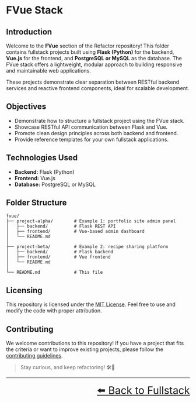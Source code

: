 # FVue Stack

## Introduction

Welcome to the **FVue** section of the Refactor repository! This folder contains fullstack projects built using **Flask (Python)** for the backend, **Vue.js** for the frontend, and **PostgreSQL or MySQL** as the database. The FVue stack offers a lightweight, modular approach to building responsive and maintainable web applications.

These projects demonstrate clear separation between RESTful backend services and reactive frontend components, ideal for scalable development.

## Objectives

- Demonstrate how to structure a fullstack project using the FVue stack.
- Showcase RESTful API communication between Flask and Vue.
- Promote clean design principles across both backend and frontend.
- Provide reference templates for your own fullstack applications.

## Technologies Used

- **Backend:** Flask (Python)
- **Frontend:** Vue.js
- **Database:** PostgreSQL or MySQL

## Folder Structure

```text
fvue/
├── project-alpha/        # Example 1: portfolio site admin panel
│   ├── backend/          # Flask REST API
│   ├── frontend/         # Vue-based admin dashboard
│   └── README.md
│
├── project-beta/         # Example 2: recipe sharing platform
│   ├── backend/          # Flask backend
│   ├── frontend/         # Vue frontend
│   └── README.md
│
└── README.md             # This file
```

## Licensing

This repository is licensed under the [MIT License](../../LICENSE). Feel free to use and modify the code with proper attribution.

## Contributing

We welcome contributions to this repository! If you have a project that fits the criteria or want to improve existing projects, please follow the [contributing guidelines](../../CONTRIBUTING.md).

> Stay curious, and keep refactoring! 🛠️🚀

---

<div align="right" style="font-size: 2em;">
    <a href="../README.md">⬅️ Back to Fullstack</a>
</div>

